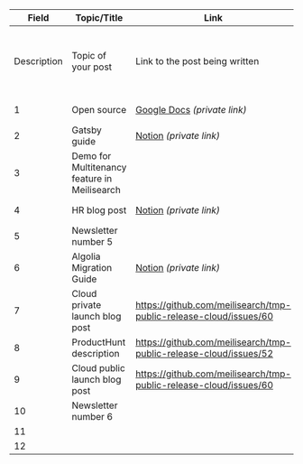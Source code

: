 | Field | Topic/Title | Link | Author | Medium | ETA | Status |
|---|---|---|---|---|---|---|
| Description | Topic of your post | Link to the post being written | Your name | Your team at Meilisearch or `external` if you're an external contributor | Mediums where the post will be published | Tentative date for the publication | Status of the publication process |
|1| Open source | [Google Docs](https://docs.google.com/document/d/189oourMhmzPrmP0wS9o_iC59sbRNFPChEtszS2YpWcQ/edit) _(private link)_| [@qdequele](https://github.com/qdequele) | [Meilisearch blog](https://blog.meilisearch.com/) | 2022-02-14 | `proofreading in progress` |
|2| Gatsby guide | [Notion](https://www.notion.so/meilisearch/Add-search-in-your-Gatsby-project-using-Meilisearch-Shorter-Format-f2c7a52e164b4b40b82c67e4c2e45b34) _(private link)_ | [@shivaylamba](https://github.com/shivaylamba) | [Meilisearch blog](https://blog.meilisearch.com/) | 2022-02-28 | `proofreading in progress` |
|3| Demo for Multitenancy feature in Meilisearch |  | [@shivaylamba](https://github.com/shivaylamba) | [Meilisearch blog](https://blog.meilisearch.com/) | 2022-03-09 | `review needed` |
|4| HR blog post | [Notion](https://www.notion.so/meilisearch/HR-blog-post-71af13281a554138b1043f283aaa7662) _(private link)_ | [Morgane Neff](https://meilisearch.notion.site/Morgane-Neff-ce9c8e7d86ab46a6bdd64b3164bbec25) | [Meilisearch blog](https://blog.meilisearch.com/) | 2022-03-14 | `review needed` |
|5| Newsletter number 5 |  |  | [Meilisearch newsletter](https://us2.campaign-archive.com/home/?u=27870f7b71c908a8b359599fb&id=31f7b55f37) | 2022-03-21 | `not started` |
|6| Algolia Migration Guide | [Notion](https://www.notion.so/meilisearch/Migration-guide-from-Algolia-to-Meilisearch-26595bf49f9a4ca39d0ec1a57349e5a1) _(private link)_ | [@shivaylamba](https://github.com/shivaylamba) | [Meilisearch documentation](https://docs.meilisearch.com/) | 2022-03-24 | `writing in progress` |
|7| Cloud private launch blog post | https://github.com/meilisearch/tmp-public-release-cloud/issues/60 |  | [Meilisearch blog](https://blog.meilisearch.com/) | 2022-03-25 | `not started` |
|8| ProductHunt description | https://github.com/meilisearch/tmp-public-release-cloud/issues/52 | [@qdequele](https://github.com/qdequele) | [Product Hunt](https://www.producthunt.com/) | 2022-04-04 | `not started` |
|9| Cloud public launch blog post | https://github.com/meilisearch/tmp-public-release-cloud/issues/60 | [@ferdi05](https://github.com/ferdi05) | [Meilisearch blog](https://blog.meilisearch.com/) | 2022-04-08 | `not started` |
|10| Newsletter number 6 |  | | [Meilisearch newsletter](https://us2.campaign-archive.com/home/?u=27870f7b71c908a8b359599fb&id=31f7b55f37) | 2022-05-23 | `not started` |
|11|  |  |  |  |  |  | 
|12|  |  |  |  |  |  | 
